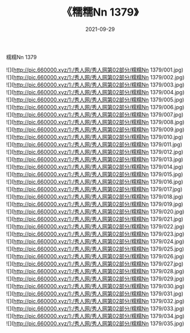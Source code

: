 ﻿---
layout: post
title:  《糯糯Nn 1379》
date:   2021-09-29
img: http://pic.660000.xyz/1:/秀人网/秀人网第02部分/糯糯Nn 1379/000.jpg
categories: [美女, 清纯, 唯美]
---

糯糯Nn 1379

  ![](http://pic.660000.xyz/1:/秀人网/秀人网第02部分/糯糯Nn 1379/001.jpg) <br> ![](http://pic.660000.xyz/1:/秀人网/秀人网第02部分/糯糯Nn 1379/002.jpg) <br> ![](http://pic.660000.xyz/1:/秀人网/秀人网第02部分/糯糯Nn 1379/003.jpg) <br> ![](http://pic.660000.xyz/1:/秀人网/秀人网第02部分/糯糯Nn 1379/004.jpg) <br> ![](http://pic.660000.xyz/1:/秀人网/秀人网第02部分/糯糯Nn 1379/005.jpg) <br> ![](http://pic.660000.xyz/1:/秀人网/秀人网第02部分/糯糯Nn 1379/006.jpg) <br> ![](http://pic.660000.xyz/1:/秀人网/秀人网第02部分/糯糯Nn 1379/007.jpg) <br> ![](http://pic.660000.xyz/1:/秀人网/秀人网第02部分/糯糯Nn 1379/008.jpg) <br> ![](http://pic.660000.xyz/1:/秀人网/秀人网第02部分/糯糯Nn 1379/009.jpg) <br> ![](http://pic.660000.xyz/1:/秀人网/秀人网第02部分/糯糯Nn 1379/010.jpg) <br> ![](http://pic.660000.xyz/1:/秀人网/秀人网第02部分/糯糯Nn 1379/011.jpg) <br> ![](http://pic.660000.xyz/1:/秀人网/秀人网第02部分/糯糯Nn 1379/012.jpg) <br> ![](http://pic.660000.xyz/1:/秀人网/秀人网第02部分/糯糯Nn 1379/013.jpg) <br> ![](http://pic.660000.xyz/1:/秀人网/秀人网第02部分/糯糯Nn 1379/014.jpg) <br> ![](http://pic.660000.xyz/1:/秀人网/秀人网第02部分/糯糯Nn 1379/015.jpg) <br> ![](http://pic.660000.xyz/1:/秀人网/秀人网第02部分/糯糯Nn 1379/016.jpg) <br> ![](http://pic.660000.xyz/1:/秀人网/秀人网第02部分/糯糯Nn 1379/017.jpg) <br> ![](http://pic.660000.xyz/1:/秀人网/秀人网第02部分/糯糯Nn 1379/018.jpg) <br> ![](http://pic.660000.xyz/1:/秀人网/秀人网第02部分/糯糯Nn 1379/019.jpg) <br> ![](http://pic.660000.xyz/1:/秀人网/秀人网第02部分/糯糯Nn 1379/020.jpg) <br> ![](http://pic.660000.xyz/1:/秀人网/秀人网第02部分/糯糯Nn 1379/021.jpg) <br> ![](http://pic.660000.xyz/1:/秀人网/秀人网第02部分/糯糯Nn 1379/022.jpg) <br> ![](http://pic.660000.xyz/1:/秀人网/秀人网第02部分/糯糯Nn 1379/023.jpg) <br> ![](http://pic.660000.xyz/1:/秀人网/秀人网第02部分/糯糯Nn 1379/024.jpg) <br> ![](http://pic.660000.xyz/1:/秀人网/秀人网第02部分/糯糯Nn 1379/025.jpg) <br> ![](http://pic.660000.xyz/1:/秀人网/秀人网第02部分/糯糯Nn 1379/026.jpg) <br> ![](http://pic.660000.xyz/1:/秀人网/秀人网第02部分/糯糯Nn 1379/027.jpg) <br> ![](http://pic.660000.xyz/1:/秀人网/秀人网第02部分/糯糯Nn 1379/028.jpg) <br> ![](http://pic.660000.xyz/1:/秀人网/秀人网第02部分/糯糯Nn 1379/029.jpg) <br> ![](http://pic.660000.xyz/1:/秀人网/秀人网第02部分/糯糯Nn 1379/030.jpg) <br> ![](http://pic.660000.xyz/1:/秀人网/秀人网第02部分/糯糯Nn 1379/031.jpg) <br> ![](http://pic.660000.xyz/1:/秀人网/秀人网第02部分/糯糯Nn 1379/032.jpg) <br> ![](http://pic.660000.xyz/1:/秀人网/秀人网第02部分/糯糯Nn 1379/033.jpg) <br> ![](http://pic.660000.xyz/1:/秀人网/秀人网第02部分/糯糯Nn 1379/034.jpg) <br> ![](http://pic.660000.xyz/1:/秀人网/秀人网第02部分/糯糯Nn 1379/035.jpg) <br>